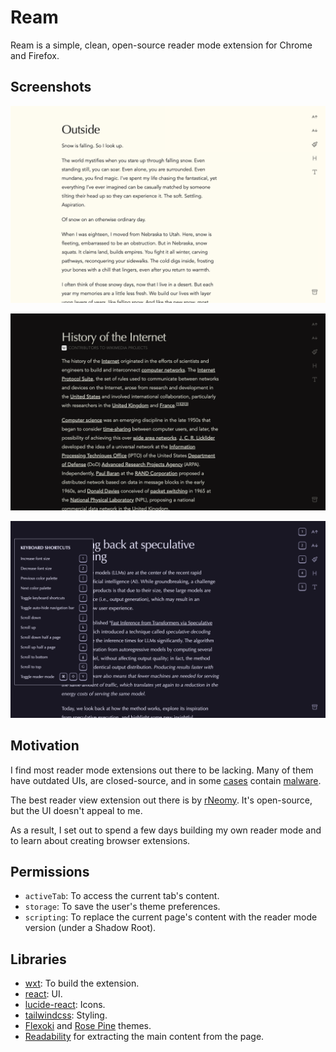 # Ream

Ream is a simple, clean, open-source reader mode extension for Chrome and Firefox.

## Screenshots

![Desktop Light](./docs/light-screenshot.png)

![Desktop Dark](./docs/dark-screenshot.png)

![Desktop Rose Pine](./docs/rose-screenshot.png)

## Motivation

I find most reader mode extensions out there to be lacking.
Many of them have outdated UIs, are closed-source, and in some [cases](https://arstechnica.com/security/2025/01/dozens-of-backdoored-chrome-extensions-discovered-on-2-6-million-devices/) contain [malware](https://readermode.io/blog/articles/reader-mode-security-incident-what-happened-and-our-response).

The best reader view extension out there is by [rNeomy](https://github.com/rNeomy/reader-view?tab=readme-ov-file).
It's open-source, but the UI doesn't appeal to me.

As a result, I set out to spend a few days building my own reader mode and to learn about creating browser extensions.

## Permissions

- `activeTab`: To access the current tab's content.
- `storage`: To save the user's theme preferences.
- `scripting`: To replace the current page's content with the reader mode version (under a Shadow Root).

## Libraries

- [wxt](https://wxt.dev/): To build the extension.
- [react](https://react.dev/): UI.
- [lucide-react](https://lucide.dev/): Icons.
- [tailwindcss](https://tailwindcss.com/): Styling.
- [Flexoki](https://github.com/kepano/flexoki) and [Rose Pine](https://rosepinetheme.com/) themes.
- [Readability](https://github.com/mozilla/readability) for extracting the main content from the page.
